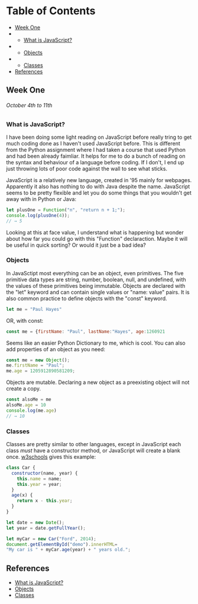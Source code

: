 # Table of Contents

* [Week One](#week-one)
* * [What is JavaScript?](#what-is-javascript?)
* * [Objects](#objects)
* * [Classes](#classes)
* [References](#references)

## Week One
###### October 4th to 11th

### What is JavaScript?
I have been doing some light reading on JavaScript before really tring to get much coding done as I haven't used JavaScript before. This is different from the Python assignment where I had taken a course that used Python and had been already faimliar. It helps for me to do a bunch of reading on the syntax and behaviour of a language before coding. If I don't, I end up just throwing lots of poor code against the wall to see what sticks.

JavaScript is a relatively new language, created in '95 mainly for webpages. Apparently it also has nothing to do with Java despite the name. JavaScript seems to be pretty flexible and let you do some things that you wouldn't get away with in Python or Java:

```javascript
let plusOne = Function("n", "return n + 1;");
console.log(plusOne(4));
// → 5
```
Looking at this at face value, I understand what is happening but wonder about how far you could go with this "Function" declaraction. Maybe it will be useful in quick sorting? Or would it just be a bad idea?

### Objects

In JavaSctipt most everything can be an object, even primitives. The five primitive data types are string, number, boolean, null, and undefined, with the values of these primitives being immutable. Objects are declared with the "let" keyword and can contain single values or "name: value" pairs. It is also common practice to define objects with the "const" keyword.
```javascript
let me = "Paul Hayes"
```
OR, with const:
```javascript
const me = {firstName: "Paul", lastName:"Hayes", age:1260921
```
Seems like an easier Python Dictionary to me, which is cool. You can also add properties of an object as you need:
```javascript
const me = new Object();
me.firstName = "Paul";
me.age = 1205912890581209;
```
Objects are mutable. Declaring a new object as a preexisting object will not create a copy.
```javascript
const alsoMe = me
alsoMe.age = 10
console.log(me.age)
// → 10
```
### Classes

Classes are pretty similar to other languages, except in JavaScript each class *must* have a constructor method, or JavaScript will create a blank once. [w3schools](https://www.w3schools.com/js/js_class_intro.asp) gives this example:

```javascript
class Car {
  constructor(name, year) {
    this.name = name;
    this.year = year;
  }
  age(x) {
    return x - this.year;
  }
}

let date = new Date();
let year = date.getFullYear();

let myCar = new Car("Ford", 2014);
document.getElementById("demo").innerHTML=
"My car is " + myCar.age(year) + " years old.";
```

## References
* [What is JavaScript?](https://eloquentjavascript.net/00_intro.html#h_GlF1Kuv0JF)
* [Objects](https://www.w3schools.com/js/js_object_definition.asp)
* [Classes](https://www.w3schools.com/js/js_class_intro.asp)
